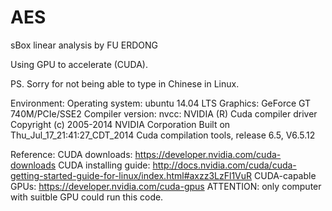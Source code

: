AES
===

sBox linear analysis by FU ERDONG

Using GPU to accelerate (CUDA).

PS. Sorry for not being able to type in Chinese in Linux.

Environment:
  Operating system: ubuntu 14.04 LTS
  Graphics: GeForce GT 740M/PCIe/SSE2
  Compiler version:
      nvcc: NVIDIA (R) Cuda compiler driver
      Copyright (c) 2005-2014 NVIDIA Corporation
      Built on Thu_Jul_17_21:41:27_CDT_2014
      Cuda compilation tools, release 6.5, V6.5.12

Reference:
CUDA downloads: https://developer.nvidia.com/cuda-downloads
CUDA installing guide: http://docs.nvidia.com/cuda/cuda-getting-started-guide-for-linux/index.html#axzz3LzFl1VuR
CUDA-capable GPUs: https://developer.nvidia.com/cuda-gpus
  ATTENTION: only computer with suitble GPU could run this code.

